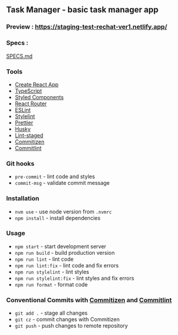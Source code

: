## Task Manager - basic task manager app

### Preview : https://staging-test-rechat-ver1.netlify.app/

### Specs :

[SPECS.md](SPECS.md)

### Tools

- [Create React App](https://facebook.github.io/react/)
- [TypeScript](https://www.typescriptlang.org/)
- [Styled Components](https://styled-components.com/)
- [React Router](https://reactrouter.com/en/main/)
- [ESLint](http://eslint.org/)
- [Stylelint](https://stylelint.io/)
- [Prettier](https://prettier.io/)
- [Husky](https://typicode.github.io/husky/)
- [Lint-staged](https://github.com/okonet/lint-staged/)
- [Commitizen](https://github.com/commitizen/cz-cli/)
- [Commitlint](https://commitlint.js.org/#/)

### Git hooks

- `pre-commit` - lint code and styles
- `commit-msg` - validate commit message

### Installation

- `nvm use` - use node version from `.nvmrc`
- `npm install` - install dependencies

### Usage

- `npm start` - start development server
- `npm run build` - build production version
- `npm run lint` - lint code
- `npm run lint:fix` - lint code and fix errors
- `npm run stylelint` - lint styles
- `npm run stylelint:fix` - lint styles and fix errors
- `npm run format` - format code

### Conventional Commits with [Commitizen](https://github.com/commitizen/cz-cli/) and [Commitlint](https://commitlint.js.org/#/)

- `git add .` - stage all changes
- `git cz` - commit changes with Commitizen
- `git push` - push changes to remote repository
